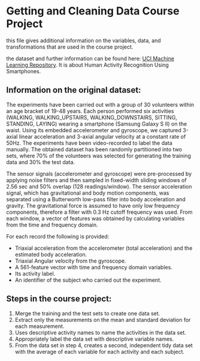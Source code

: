 # Getting and Cleaning Data Course Project

this file gives additional information on the variables, data, and transformations that are used in the course project.

the dataset and further information can be found here: [UCI Machine Learning Repository](http://archive.ics.uci.edu/ml/datasets/Human+Activity+Recognition+Using+Smartphones). It is about Human Activity Recognition Using Smartphones.

## Information on the original dataset:
The experiments have been carried out with a group of 30 volunteers within an age bracket of 19-48 years. Each person performed six activities (WALKING, WALKING_UPSTAIRS, WALKING_DOWNSTAIRS, SITTING, STANDING, LAYING) wearing a smartphone (Samsung Galaxy S II) on the waist. Using its embedded accelerometer and gyroscope, we captured 3-axial linear acceleration and 3-axial angular velocity at a constant rate of 50Hz. The experiments have been video-recorded to label the data manually. The obtained dataset has been randomly partitioned into two sets, where 70% of the volunteers was selected for generating the training data and 30% the test data.

The sensor signals (accelerometer and gyroscope) were pre-processed by applying noise filters and then sampled in fixed-width sliding windows of 2.56 sec and 50% overlap (128 readings/window). The sensor acceleration signal, which has gravitational and body motion components, was separated using a Butterworth low-pass filter into body acceleration and gravity. The gravitational force is assumed to have only low frequency components, therefore a filter with 0.3 Hz cutoff frequency was used. From each window, a vector of features was obtained by calculating variables from the time and frequency domain.

For each record the following is provided:
- Triaxial acceleration from the accelerometer (total acceleration) and the estimated body acceleration.
- Triaxial Angular velocity from the gyroscope. 
- A 561-feature vector with time and frequency domain variables. 
- Its activity label. 
- An identifier of the subject who carried out the experiment.

## Steps in the course project:
1.  Merge the training and the test sets to create one data set.
2.  Extract only the measurements on the mean and standard deviation for each measurement. 
3.  Uses descriptive activity names to name the activities in the data set.
4.  Appropriately label the data set with descriptive variable names.
5.  From the data set in step 4, creates a second, independent tidy data set with the average of each variable for each activity and each subject.

